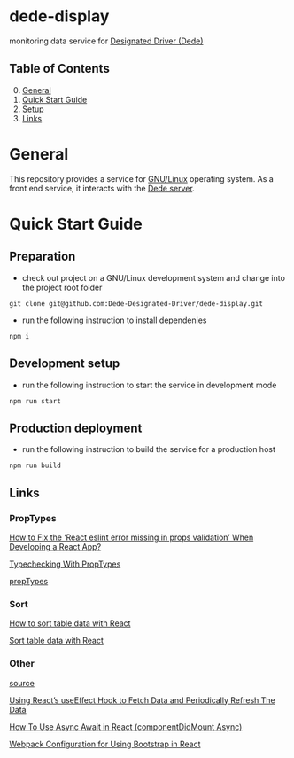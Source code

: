 # dede-display

monitoring data service for [Designated Driver (Dede)](https://dedriver.org)

## Table of Contents
0. [General](#General)
1. [Quick Start Guide](#Quick-Start-Guide)
2. [Setup](doc/setup.md)
3. [Links](#Links)

# General

This repository provides a service for
[GNU/Linux](https://www.gnu.org/gnu/linux-and-gnu.en.html)
operating system.
As a front end service,
it interacts with the
[Dede server](https://github.com/Dede-Designated-Driver/dede-server).

# Quick Start Guide

## Preparation

* check out project on a GNU/Linux development system and change into the project root folder
```
git clone git@github.com:Dede-Designated-Driver/dede-display.git
```

* run the following instruction to install dependenies
```
npm i
```

## Development setup

* run the following instruction to start the service in development mode
```
npm run start

```

## Production deployment

* run the following instruction to build the service for a production host
```
npm run build
```

## Links

### PropTypes

[How to Fix the ‘React eslint error missing in props validation’ When Developing a React App?](https://thewebdev.info/2021/09/19/how-to-fix-the-react-eslint-error-missing-in-props-validation-when-developing-a-react-app/)

[Typechecking With PropTypes](https://reactjs.org/docs/typechecking-with-proptypes.html)

[propTypes](https://www.npmjs.com/package/prop-types)

### Sort

[How to sort table data with React](https://www.freecodecamp.org/news/sort-table-data-with-react/)

[Sort table data with React](https://www.florin-pop.com/blog/2019/07/sort-table-data-with-react/)

### Other

[source](git@github.com:dancesWithCycles/grassroot-react-app.git)

[Using React’s useEffect Hook to Fetch Data and Periodically Refresh The Data](https://javascript.plainenglish.io/using-reacts-useeffect-hook-to-fetch-data-and-periodically-refresh-that-data-2a69b6d44081)

[How To Use Async Await in React (componentDidMount Async)](https://www.valentinog.com/blog/await-react/)

[Webpack Configuration for Using Bootstrap in React](https://medium.com/@vladbezden/webpack-configuration-for-using-bootstrap-in-react-a6ef2dfa1d95)
